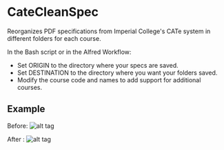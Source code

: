 # CateCleanSpec

Reorganizes PDF specifications from Imperial College's CATe system in different folders for each course.

In the Bash script or in the Alfred Workflow: 
  * Set ORIGIN to the directory where your specs are saved.
  * Set DESTINATION to the directory where you want your folders saved.
  * Modify the course code and names to add support for additional courses.

## Example
Before: ![alt tag](http://i.imgur.com/sWxONVj.png)

After : ![alt tag](http://i.imgur.com/g1JZyuH.png)

